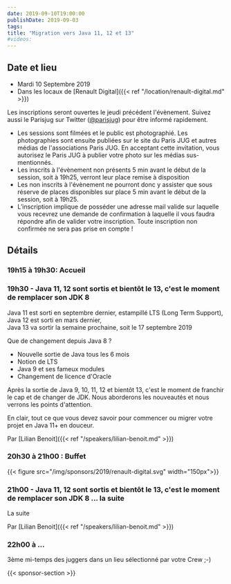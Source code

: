 ```yaml
---
date: 2019-09-10T19:00:00
publishDate: 2019-09-03
tags:
title: "Migration vers Java 11, 12 et 13"
#videos:
---
```


## Date et lieu

- Mardi 10 Septembre 2019
- Dans les locaux de [Renault Digital]({{< ref "/location/renault-digital.md" >}})

Les inscriptions seront ouvertes le jeudi précédent l'évènement. Suivez aussi le Parisjug sur Twitter ([@parisjug](https://twitter.com/parisjug)) pour être informé rapidement.
- Les sessions sont filmées et le public est photographié. Les photographies sont ensuite publiées sur le site du Paris JUG et autres médias de l'associations Paris JUG. En acceptant cette invitation, vous autorisez le Paris JUG à publier votre photo sur les médias sus-mentionnés.
- Les inscrits à l'évènement non présents 5 min avant le début de la session, soit à 19h25, verront leur place remise à disposition
- Les non inscrits à l'évènement ne pourront donc y assister que sous réserve de places disponibles sur place 5 min avant le début de la session, soit à 19h25.
- L’inscription implique de posséder une adresse mail valide sur laquelle vous recevrez une demande de confirmation à laquelle il vous faudra répondre afin de valider votre inscription. Toute inscription non confirmée ne sera pas prise en compte !

## Détails

### 19h15 à 19h30: Accueil

### 19h30 - Java 11, 12 sont sortis et bientôt le 13, c'est le moment de remplacer son JDK 8

Java 11 est sorti en septembre dernier, estampillé LTS (Long Term Support),  
Java 12 est sorti en mars dernier,  
Java 13 va sortir la semaine prochaine, soit le 17 septembre 2019

Que de changement depuis Java 8 ?

* Nouvelle sortie de Java tous les 6 mois
* Notion de LTS
* Java 9 et ses fameux modules
* Changement de licence d'Oracle

Après la sortie de Java 9, 10, 11, 12 et bientôt 13, c'est le moment de franchir le cap et de changer de JDK. Nous aborderons les nouveautés et nous verrons les points d'attention.

En clair, tout ce que vous devez savoir pour commencer ou migrer votre projet en Java 11+ en douceur.

Par [Lilian Benoit]({{< ref "/speakers/lilian-benoit.md" >}})

### 20h30 à 21h00 : Buffet

{{< figure src="/img/sponsors/2019/renault-digital.svg" width="150px">}}

### 21h00 - Java 11, 12 sont sortis et bientôt le 13, c'est le moment de remplacer son JDK 8 ... la suite

La suite

Par [Lilian Benoit]({{< ref "/speakers/lilian-benoit.md" >}})

### 22h00 à ...

3ème mi-temps des juggers dans un lieu sélectionné par votre Crew ;-)

{{< sponsor-section >}}
